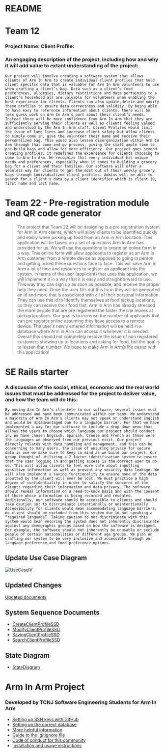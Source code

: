 # README
# Team 12
### Project Name: Client Profile:
### An engaging description of the project, including how and why it will add value to extant understanding of the project:
    Our project will involve creating a software system that allows clients of Arm In Arm to create individual client profiles that hold client specific data that is valuable for Arm In Arm volunteers to use when crafting a client’s bag. Data such as a client’s food preferences, allergies, dietary restrictions and data pertaining to a client’s household all are valuable for volunteers when enabling the best experience for clients. Clients can also update,delete and modify these profiles to ensure data correctness and validity. By being able to have easy to reference information about clients, there will be less guess work on Arm In Arm’s part about their client’s needs. Instead there will be more confidence from Arm In Arm that they are sufficiently serving their clients as well as clients feeling valued and understood by the Arm In Arm staff. Client Profiles would limit the issue of long lines and increase client safety but allow clients to simply come in, give the volunteer their name and receive their personalized bag. This would also lessen disorganization within Arm In Arm through that come-and-go process, giving the staff ample time to pre-build bags and allow for more efficiency. Our project goes beyond creating profiles, it redefines the experience for clients choosing to come to Arm In Arm. We recognize that every individual has unique needs and preferences, especially when it comes to building a grocery bag for a client and their families. Our software will offer a seamless way for clients to get the most out of their weekly grocery bags through individualized client profiles. Admins will be able to search for a client's data by a client identifier which is client ID, first name and last name. 

# Team 22 - Pre-registration module and QR code generator

>  The project that Team 22 will be designing is a pre registration system for Arm in Arm clients, which will allow clients to be identified quickly and easily when picking up food from an Arm in Arm location. This application will be based on a set of questions Arm in Arm has provided for us. We will use the questions to create an online form in a way. This online form will allow applicants to register as an Arm in Arm customer from a remote device as opposed to going in person and getting asked these questions face to face. This will save Arm in Arm a lot of time and resources to register an applicant into the system. In terms of the user (applicant) that uses this application, we will implement it in a way that it is easy and straightforward to use. This way they can sign up as soon as possible, and receive the proper help they need. Once the user fills out this form they will be generated an id and more that is associated with all of their personal information. They can use this id to identify themselves at food pickup locations, so they can receive their food fast. Arm in Arm has already stressed the more people that are pre registered the faster the line moves at pickup locations. Our goal is to increase the number of applicants that can pre register online assuming they have access to a remote device. The user's newly entered information will be held in a database where Arm in Arm can access it whenever it is needed. Overall this should not completely resolve the issue of non registered customers showing up to locations and asking for food, but the goal is to lessen that number. We hope to make Arm in Arm’s life easier with this application!


# SE Rails starter
### A discussion of the social, ethical, economic and the real world issues that must be addressed for the project to deliver value, and how the team will do this:
    By moving Arm In Arm’s clientele to our software, several issues must be addressed and have been communicated within our team. We understand a majority of Arm In Arm’s clients may not speak or understand English and would be disadvantaged due to a language barrier. For that we have implemented a way for our software to include a drop down menu that allows the users to choose which language our project should conduct in. We have chosen English, Spanish, Creole and French as those were the languages we observed from our previous visit. Our project directly relates with data handling and management, and this can be concerning to many users. The issue of ensuring privacy for secure data is one we make sure to keep in mind as we build our project. Our group thought of utilizing a 2 factor identification system to ensure that the user logging in and getting access is the correct user to do so. This will allow clients to feel more safe about inputting sensitive information as well as prevent any security data leakage. We will also implement a saving functionality to ensure none of the data inputted by the client will ever be lost. We must practice a high degree of confidentiality in order to satisfy the concerns of the clients regarding their information and data privacy. The software should reveal information on a need-to-know basis and with the consent of those whose information is being recorded and revealed. Additionally, our software should be accessible to clients and should take caution not to discriminate intentionally or unintentionally. Accessibility for clients would mean accommodating language barriers; no client should be excluded from this system due to not speaking a “required language”. Taking caution to not discriminate with this system would mean ensuring the system does not inherently discriminate against any demographic groups based on how the software is designed. For example, the software should not inherently be unusable or exclude people of certain nationalities or different age groups. We plan on crafting our system to be very inclusive and accessible through our language preference and food preference options.


## Update Use Case Diagram
![UseCaseIV](https://github.com/TCNJ-SE/ArmInArm-F23/blob/collab12-prototype3/docs/Updated_Use_Case_Diagram.png)

## Updated Changes
 [Updated documents](https://github.com/TCNJ-SE/ArmInArm-F23/blob/collab12-prototype3/docs/Updated%20documents.pdf)



## System Sequence Documents
* [CreateClientProfileSSD](https://github.com/TCNJ-SE/ArmInArm-F23/blob/collab12-prototype2/docs/CreateClientProfileSSD.jpeg)
* [ModifyClientProfileSSD](https://github.com/TCNJ-SE/ArmInArm-F23/blob/collab12-prototype2/docs/ModifyClientProfileSSD.jpeg)
* [SavingClientProfileSSD](https://github.com/TCNJ-SE/ArmInArm-F23/blob/collab12-prototype2/docs/SavingClientProfileSSD.jpeg)
* [SearchClientProfileSSD](https://github.com/TCNJ-SE/ArmInArm-F23/blob/collab12-prototype2/docs/SearchClientProfileSSD.jpeg)

## State Diagram
* [StateDiagram](https://github.com/TCNJ-SE/ArmInArm-F23/blob/collab12-prototype2/docs/StateDiagram.jpeg)
# Arm In Arm Project

### Developed by TCNJ Software Engineering Students for Arm In Arm
  * [Setting up SSH keys with GitHub](docs/Setting_up_SSH_keys_GitHub.md)
  * [Setting up the correct database](docs/SQLite3_to_Postgres_on_Rails.md)
* [More helpful information](docs/More_helpful_info.md)
* [Guide to the .gitignore file](docs/.gitignore_Guide.md)
* [Code of conduct for this community](CODE_OF_CONDUCT.md)
* [Installation and usage instructions](docs/Installation_Guide.md)
